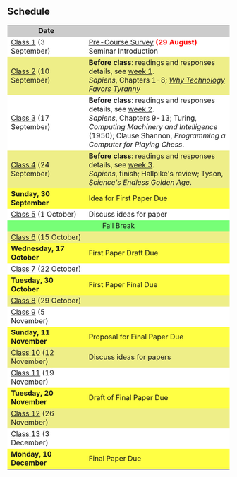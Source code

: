 ## Schedule

<table width="100%" align="center">
<tr bgcolor="#CCC"><td style="text-align:center" width="35%"><b>Date</b></td><td width="65%" style="text-align:center"><b></b></td></tr>
<tr bgcolor="#FFF"><td><a href="/week1">Class 1</a> (3 September)</td>
<td>
<a href="https://docs.google.com/forms/d/e/1FAIpQLSeqijA-YyLUc6UWvsqnpFYR_mV69ApRrUfx_NMEp3fHW75ncw/viewform">Pre-Course Survey</a> <b><font color="red">(29 August)</font></b><br>
Seminar Introduction
</td>
</tr>

<tr bgcolor="#EE8"><td><a href="/week2">Class 2</a> (10 September)</td>
<td>
<b>Before class</b>: readings and responses details, see <a href="/week1">week 1</a>.<br>
<em>Sapiens</em>, Chapters 1-8; <a href="https://www.theatlantic.com/amp/article/568330/"><em>Why Technology Favors Tyranny</em></a><br>
</td></tr>

<tr bgcolor="#FFF"><td><a href="/week3">Class 3</a> (17 September)</td>
<td>
<b>Before class</b>: readings and responses details, see <a href="/week2">week 2</a>.<br>
<em>Sapiens</em>, Chapters 9-13; Turing, <em>Computing Machinery and Intelligence</em> (1950); Clause Shannon, <em>Programming a Computer for Playing Chess</em>.<br>

</td></tr>
<tr bgcolor="#EE8"><td><a href="/week4">Class 4</a> (24 September)</td><td>
<b>Before class</b>: readings and responses details, see <a href="/week3">week 3</a>.<br>
<em>Sapiens</em>, finish; Hallpike's review; Tyson, <em>Science's Endless Golden Age</em>.
</td></tr>
<tr bgcolor="#FF4"><td><b>Sunday, 30 September</b></td><td>Idea for First Paper Due</td></tr>
<tr bgcolor="#FFF"><td><a href="/week5">Class 5</a> (1 October)</td><td>Discuss ideas for paper</td></tr>
<tr bgcolor="#7F7"><td colspan=3 align="center">Fall Break</td></tr>
<tr bgcolor="#EE8"><td><a href="/week6">Class 6</a> (15 October)</td><td></td></tr>
<tr bgcolor="#FF4"><td><b>Wednesday, 17 October</b></td><td>First Paper Draft Due</td></tr>
<tr bgcolor="#FFF"><td><a href="/week7">Class 7</a> (22 October)</td><td></td></tr>
<tr bgcolor="#FF4"><td><b>Tuesday, 30 October</b></td><td>First Paper Final Due</td></tr>
<tr bgcolor="#EE8"><td><a href="/week8">Class 8</a> (29 October)</td><td></td></tr>
<tr bgcolor="#FFF"><td><a href="/week9">Class 9</a> (5 November)</td><td></td></tr>
<tr bgcolor="#FF4"><td><b>Sunday, 11 November</b></td><td>Proposal for Final Paper Due</td></tr>
<tr bgcolor="#EE8"><td><a href="/week10">Class 10</a> (12 November)</td><td>Discuss ideas for papers</td></tr>
<tr bgcolor="#FFF"><td><a href="/week11">Class 11</a> (19 November)</td><td></tr>
<tr bgcolor="#FF4"><td><b>Tuesday, 20 November</b></td><td>Draft of Final Paper Due</td></tr>
<tr bgcolor="#EE8"><td><a href="/week12">Class 12</a> (26 November)</td><td></td></tr>
<tr bgcolor="#FFF"><td><a href="/week13">Class 13</a> (3 December)</td><td></td></tr>
<tr bgcolor="#FF4"><td><b>Monday, 10 December</b></td><td>Final Paper Due</td></tr>
</table>
